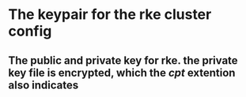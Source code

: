 # The keypair for the rke cluster config

## The public and private key for rke. the private key file is encrypted, which the _**cpt**_ extention also indicates
